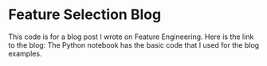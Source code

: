 # Feature Selection Blog

This code is for a blog post I wrote on Feature Engineering. Here is the link to the blog:
The Python notebook has the basic code that I used for the blog examples. 
